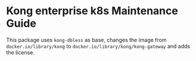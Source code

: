 # Kong enterprise k8s Maintenance Guide

This package uses `kong-dbless` as base, changes the image from `docker.io/library/kong` to `docker.io/library/kong/kong-gateway` and adds the license.
